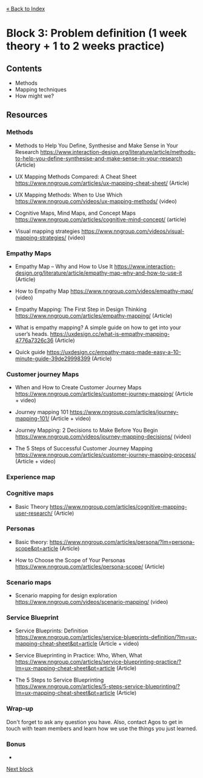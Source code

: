 [« Back to Index](../../README.md)

# Block 3: Problem definition (1 week theory + 1 to 2 weeks practice)

## Contents

- Methods
- Mapping techniques
- How might we?

## Resources

### Methods

- Methods to Help You Define, Synthesise and Make Sense in Your Research https://www.interaction-design.org/literature/article/methods-to-help-you-define-synthesise-and-make-sense-in-your-research (Article)

- UX Mapping Methods Compared: A Cheat Sheet https://www.nngroup.com/articles/ux-mapping-cheat-sheet/ (Article)

- UX Mapping Methods: When to Use Which https://www.nngroup.com/videos/ux-mapping-methods/ (video)

- Cognitive Maps, Mind Maps, and Concept Maps https://www.nngroup.com/articles/cognitive-mind-concept/ (article)

- Visual mapping strategies https://www.nngroup.com/videos/visual-mapping-strategies/ (video)


### Empathy Maps

- Empathy Map – Why and How to Use It https://www.interaction-design.org/literature/article/empathy-map-why-and-how-to-use-it (Article)

- How to Empathy Map https://www.nngroup.com/videos/empathy-map/ (video)

- Empathy Mapping: The First Step in Design Thinking https://www.nngroup.com/articles/empathy-mapping/ (Article)

- What is empathy mapping? A simple guide on how to get into your user’s heads. https://uxdesign.cc/what-is-empathy-mapping-4776a7326c36 (Article)

- Quick guide https://uxdesign.cc/empathy-maps-made-easy-a-10-minute-guide-39de29998399 (Article)


### Customer journey Maps

- When and How to Create Customer Journey Maps https://www.nngroup.com/articles/customer-journey-mapping/ (Article + video)

- Journey mapping 101 https://www.nngroup.com/articles/journey-mapping-101/ (Article + video)

- Journey Mapping: 2 Decisions to Make Before You Begin https://www.nngroup.com/videos/journey-mapping-decisions/ (video)

- The 5 Steps of Successful Customer Journey Mapping https://www.nngroup.com/articles/customer-journey-mapping-process/ (Article + video)


### Experience map


### Cognitive maps

- Basic Theory https://www.nngroup.com/articles/cognitive-mapping-user-research/ (Article)

### Personas

- Basic theory: https://www.nngroup.com/articles/persona/?lm=persona-scope&pt=article (Article)

- How to Choose the Scope of Your Personas https://www.nngroup.com/articles/persona-scope/ (Article)


### Scenario maps

- Scenario mapping for design exploration https://www.nngroup.com/videos/scenario-mapping/ (video)


### Service Blueprint

- Service Blueprints: Definition https://www.nngroup.com/articles/service-blueprints-definition/?lm=ux-mapping-cheat-sheet&pt=article (Article + video)

- Service Blueprinting in Practice: Who, When, What https://www.nngroup.com/articles/service-blueprinting-practice/?lm=ux-mapping-cheat-sheet&pt=article (Article)

- The 5 Steps to Service Blueprinting https://www.nngroup.com/articles/5-steps-service-blueprinting/?lm=ux-mapping-cheat-sheet&pt=article (Article)

  

### Wrap-up

Don't forget to ask any question you have. Also, contact Agos to get in touch with team members and learn how we use the things you just learned.

### Bonus

- 

[Next block](../block-4/ideation.md)
